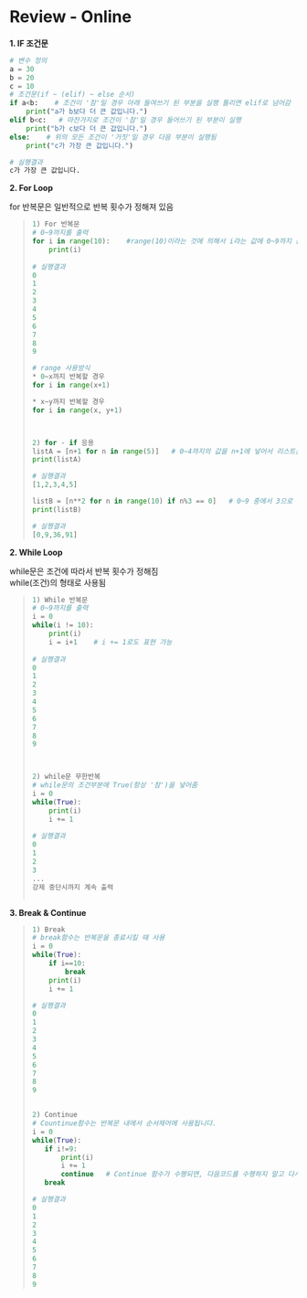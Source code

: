 # Review - Online

<strong>1. IF 조건문</strong>		
```python
# 변수 정의
a = 30
b = 20
c = 10
# 조건문(if ~ (elif) ~ else 순서)
if a<b:    # 조건이 '참'일 경우 아래 들여쓰기 된 부분을 실행 틀리면 elif로 넘어감
    print("a가 b보다 더 큰 값입니다.")
elif b<c:   # 마찬가지로 조건이 '참'일 경우 들어쓰기 된 부분이 실행
    print("b가 c보다 더 큰 값입니다.")
else:    # 위의 모든 조건이 '거짓'일 경우 다음 부분이 실행됨
    print("c가 가장 큰 값입니다.")

# 실행결과
c가 가장 큰 값입니다.
```



<strong>2. For Loop</strong>

for 반복문은 일반적으로 반복 횟수가 정해져 있음
> ```python
> 1) For 반복문
> # 0~9까지를 출력
> for i in range(10):    #range(10)이라는 것에 의해서 i라는 값에 0~9까지 값이 순서대로 들어감
>     print(i)
>     
> # 실행결과
> 0
> 1
> 2
> 3
> 4
> 5
> 6
> 7
> 8
> 9
> 
> # range 사용방식
> * 0~x까지 반복할 경우
> for i in range(x+1)
> 
> * x~y까지 반복할 경우
> for i in range(x, y+1)
> 
> 
> 
> 2) for - if 응용
> listA = [n+1 for n in range(5)]   # 0~4까지의 값을 n+1에 넣어서 리스트를 남듭니다.
> print(listA)
> 
> # 실행결과
> [1,2,3,4,5]
> 
> listB = [n**2 for n in range(10) if n%3 == 0]   # 0~9 중에서 3으로 나누어서 0이 되는 값들만 제곱해서 리스트를 만듭니다.
> print(listB)
> 
> # 실행결과
> [0,9,36,91]
> ```

<strong>2. While Loop</strong>

while문은 조건에 따라서 반복 횟수가 정해짐<br>
while(조건)의 형태로 사용됨
> ```python
> 1) While 반복문
> # 0~9까지를 출력
> i = 0
> while(i != 10):
>     print(i)
>     i = i+1    # i += 1로도 표현 가능
>   
> # 실행결과
> 0
> 1
> 2
> 3
> 4
> 5
> 6
> 7
> 8
> 9
> 
> 
> 
> 2) while문 무한반복
> # while문의 조건부분에 True(항상 '참')을 넣어줌
> i = 0
> while(True):
>     print(i)
>     i += 1
>     
> # 실행결과
> 0
> 1
> 2
> 3
> ...
> 강제 중단시까지 계속 출력
> 
> 
> 
> ```

<strong>3. Break & Continue</strong>
> ```python
> 1) Break
> # break함수는 반복문을 종료시킬 때 사용
> i = 0
> while(True):
>     if i==10:
>         break
>     print(i)
>     i += 1
> 
> # 실행결과
> 0
> 1
> 2
> 3
> 4
> 5
> 6
> 7
> 8
> 9
> 
> 
> 2) Continue
> # Countinue함수는 반복문 내에서 순서제어에 사용됩니다.
> i = 0
> while(True):
>    if i!=9:
>        print(i)
>        i += 1
>        continue   # Continue 함수가 수행되면, 다음코드를 수행하지 말고 다시 반복을 수행하라는 의미입니다.
>    break
> 
> # 실행결과
> 0
> 1
> 2
> 3
> 4
> 5
> 6
> 7
> 8
> 9
